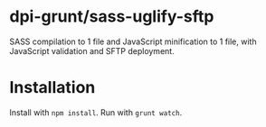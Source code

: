 # dpi-grunt/sass-uglify-sftp
SASS compilation to 1 file and JavaScript minification to 1 file, with JavaScript validation and SFTP deployment.

# Installation
Install with `npm install`.
Run with `grunt watch`.